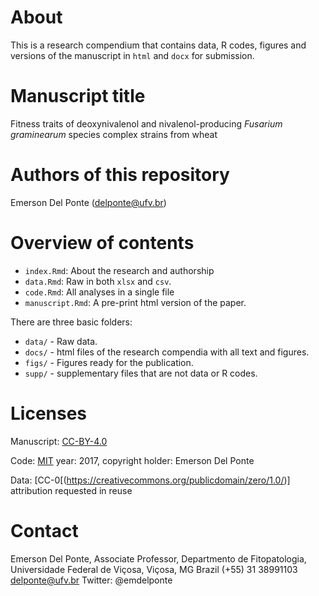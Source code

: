 # About

This is a research compendium that contains data, R codes, figures and versions of the manuscript in `html` and `docx` for submission. 

# Manuscript title

Fitness traits of deoxynivalenol and nivalenol-producing *Fusarium graminearum* species complex strains from wheat


# Authors of this repository

Emerson Del Ponte (delponte@ufv.br)

# Overview of contents

- `index.Rmd`: About the research and authorship
- `data.Rmd`: Raw in both `xlsx` and `csv`.
- `code.Rmd`: All analyses in a single file
- `manuscript.Rmd`: A pre-print html version of the paper. 

There are three basic folders:

- `data/` - Raw data.
- `docs/` - html files of the research compendia with all text and figures.
- `figs/` - Figures ready for the publication.
- `supp/` - supplementary files that are not data or R codes.


# Licenses

Manuscript: [CC-BY-4.0](https://creativecommons.org/licenses/by/4.0/)

Code: [MIT](https://opensource.org/licenses/MIT) year: 2017, copyright holder: Emerson Del Ponte

Data: [CC-0[(https://creativecommons.org/publicdomain/zero/1.0/)] attribution requested in reuse

# Contact

Emerson Del Ponte, Associate Professor, Departmento de Fitopatologia, Universidade Federal de Viçosa, Viçosa, MG Brazil
(+55) 31 38991103 
delponte@ufv.br
Twitter: @emdelponte

